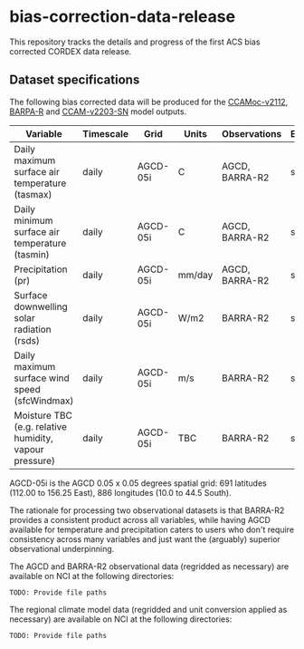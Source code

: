 # bias-correction-data-release

This repository tracks the details and progress of the first ACS bias corrected CORDEX data release.

## Dataset specifications

The following bias corrected data will be produced for the
[CCAMoc-v2112](https://dx.doi.org/10.25914/8fve-1910),
[BARPA-R](https://dx.doi.org/10.25914/z1x6-dq28) and
[CCAM-v2203-SN](https://dx.doi.org/10.25914/rd73-4m3) model outputs.

| Variable | Timescale | Grid | Units | Observations | Experiments |
| ---      | ---       | ---  | ---   | ---                     | ---          |
| Daily maximum surface air temperature (tasmax) | daily | AGCD-05i | C | AGCD, BARRA-R2 | ssp370 |
| Daily minimum surface air temperature (tasmin) | daily | AGCD-05i | C | AGCD, BARRA-R2 | ssp370 |
| Precipitation (pr) | daily | AGCD-05i | mm/day | AGCD, BARRA-R2 | ssp370 |
| Surface downwelling solar radiation (rsds) | daily | AGCD-05i | W/m2 | BARRA-R2 | ssp370 |
| Daily maximum surface wind speed (sfcWindmax) | daily | AGCD-05i | m/s | BARRA-R2 | ssp370 |
| Moisture TBC (e.g. relative humidity, vapour pressure) | daily | AGCD-05i | TBC | BARRA-R2 | ssp370 |

AGCD-05i is the AGCD 0.05 x 0.05 degrees spatial grid: 691 latitudes (112.00 to 156.25 East), 886 longitudes (10.0 to 44.5 South). 

The rationale for processing two observational datasets is that BARRA-R2 provides a consistent product across all variables,
while having AGCD available for temperature and precipitation caters to users who don't require consistency across many variables
and just want the (arguably) superior observational underpinning.

The AGCD and BARRA-R2 observational data (regridded as necessary) are available on NCI at the following directories:
```
TODO: Provide file paths
```

The regional climate model data (regridded and unit conversion applied as necessary) are available on NCI at the following directories:
```
TODO: Provide file paths
```
